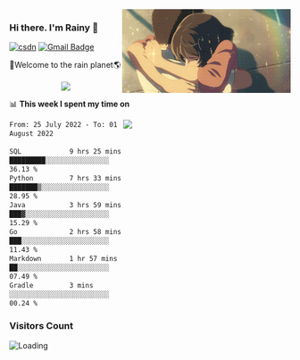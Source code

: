 <img  align='right' height="150" src="https://github.com/LikeRainDay/LikeRainDay/blob/master/pic/img_rain_1.gif?raw=true">



### Hi there. I'm Rainy :lemon:

[![csdn](https://img.shields.io/badge/-csdn-c14438?style=flat-square&logo=c&logoColor=white)](https://blog.csdn.net/qq_15807167)
[![Gmail Badge](https://img.shields.io/badge/-gmail-c14438?style=flat-square&logo=Gmail&logoColor=white&link=mailto:houshuai0816@gmail.com)](mailto:houshuai0816@gmail.com)

🚀Welcome to the rain planet🌎

<center>
<img align='center'  src="https://source.unsplash.com/random/1200x600">
</center>

📊 **This week I spent my time on**

<img align='right'   width="300" src="https://github-readme-stats.vercel.app/api?username=LikeRainDay&show_icons=true&title_color=fff&icon_color=79ff97&text_color=9f9f9f&bg_color=151515">

<!--START_SECTION:waka-->

```text
From: 25 July 2022 - To: 01 August 2022

SQL            9 hrs 25 mins   █████████░░░░░░░░░░░░░░░░   36.13 %
Python         7 hrs 33 mins   ███████▒░░░░░░░░░░░░░░░░░   28.95 %
Java           3 hrs 59 mins   ███▓░░░░░░░░░░░░░░░░░░░░░   15.29 %
Go             2 hrs 58 mins   ███░░░░░░░░░░░░░░░░░░░░░░   11.43 %
Markdown       1 hr 57 mins    ██░░░░░░░░░░░░░░░░░░░░░░░   07.49 %
Gradle         3 mins          ░░░░░░░░░░░░░░░░░░░░░░░░░   00.24 %
```

<!--END_SECTION:waka-->

### Visitors Count
<img align="left" src = "https://profile-counter.glitch.me/LikeRainDay/count.svg" alt ="Loading">

